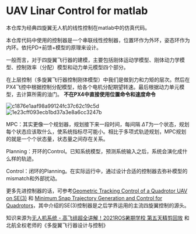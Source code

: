 # UAV Linar Control for matlab

本仓库为经典四旋翼无人机的线性控制在matlab中的仿真代码。

本仓库代码中使用的控制器是一个串联线性控制器，位置环作为外环，姿态环作为内环。依托PD+前馈+模型的原理来设计。


一般而言，对于四旋翼飞行器的建模，主要包括刚体运动学模型、刚体动力学模型、控制效率（分配）模型和动力单元模型四个部分。

在上层控制（多旋翼飞行器控制刚体模型）中我们是做到力和力矩的层次。然后在PX4飞控中根据控制分配模型，给各个电机分配期望转速。最后根据动力单元模型，去计算所需的油门。
**不在PX4中直接使用位置命令和速度命令**

![c1876e1aaf98a99124fc37c62c19c5d](https://github.com/user-attachments/assets/92d4e32f-cd78-46af-8d74-936d018ccab9)
![1e23cff093ecb1bd37a3e8a6cc3247b](https://github.com/user-attachments/assets/c1669c1b-2f06-480a-ac16-20707b760b62)


MPC：其实更像一个规划器，规划接下来一段时间，每间隔 $\Delta T$为一个状态，规划每个状态应该取什么，使系统指标尽可能小。相比于多项式轨迹规划，MPC规划的就是一个个状态量，状态量之间存在关系。

Planning：开环的Control。已知系统模型，预测系统输入之后，系统会演化成什么样的轨迹。

Control：闭环的Planning。在实际运行中，通过设计合适的控制器去弥补模型的mismatch和外部扰动。

更多先进控制器的话，可参考[Geometric Tracking Control of a Quadrotor UAV on SE(3)](https://arxiv.org/abs/1411.2986) 和 [Minimum Snap Trajectory Generation and Control for Quadrotors](https://ieeexplore.ieee.org/document/5980409)，其中介绍的SE(3)控制器是之后学界运用的主流四旋翼控制的源头。


知识来源为[无人机系统 - 高飞组超全讲解！2021ROS暑期学校 第五天精剪回放](https://www.bilibili.com/video/BV1Jq4y1T7QD?spm_id_from=333.788.videopod.episodes&vd_source=d59d7bc22106d87da35c63b8af6491e8&p=3) 和 北航全权老师的《多旋翼飞行器设计与控制》
